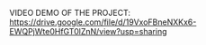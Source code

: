 VIDEO DEMO OF THE PROJECT: https://drive.google.com/file/d/19VxoFBneNXKx6-EWQPjWte0HfGT0lZnN/view?usp=sharing
